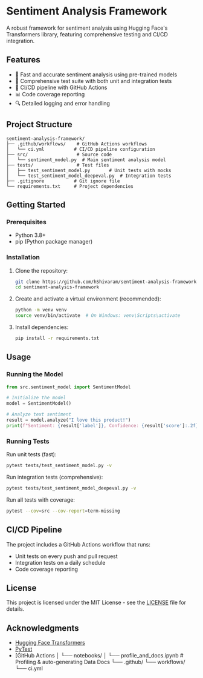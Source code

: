 # Sentiment Analysis Framework

A robust framework for sentiment analysis using Hugging Face's Transformers library, featuring comprehensive testing and CI/CD integration.

## Features

- 🚀 Fast and accurate sentiment analysis using pre-trained models
- 🧪 Comprehensive test suite with both unit and integration tests
- 🔄 CI/CD pipeline with GitHub Actions
- 📊 Code coverage reporting
- 🔍 Detailed logging and error handling

## Project Structure

```
sentiment-analysis-framework/
├── .github/workflows/    # GitHub Actions workflows
│   └── ci.yml           # CI/CD pipeline configuration
├── src/                  # Source code
│   └── sentiment_model.py  # Main sentiment analysis model
├── tests/                # Test files
│   ├── test_sentiment_model.py       # Unit tests with mocks
│   └── test_sentiment_model_deepeval.py  # Integration tests
├── .gitignore           # Git ignore file
└── requirements.txt     # Project dependencies
```

## Getting Started

### Prerequisites

- Python 3.8+
- pip (Python package manager)

### Installation

1. Clone the repository:
   ```bash
   git clone https://github.com/hShivaram/sentiment-analysis-framework.git
   cd sentiment-analysis-framework
   ```

2. Create and activate a virtual environment (recommended):
   ```bash
   python -m venv venv
   source venv/bin/activate  # On Windows: venv\Scripts\activate
   ```

3. Install dependencies:
   ```bash
   pip install -r requirements.txt
   ```

## Usage

### Running the Model

```python
from src.sentiment_model import SentimentModel

# Initialize the model
model = SentimentModel()

# Analyze text sentiment
result = model.analyze("I love this product!")
print(f"Sentiment: {result['label']}, Confidence: {result['score']:.2f}")
```

### Running Tests

Run unit tests (fast):
```bash
pytest tests/test_sentiment_model.py -v
```

Run integration tests (comprehensive):
```bash
pytest tests/test_sentiment_model_deepeval.py -v
```

Run all tests with coverage:
```bash
pytest --cov=src --cov-report=term-missing
```

## CI/CD Pipeline

The project includes a GitHub Actions workflow that runs:
- Unit tests on every push and pull request
- Integration tests on a daily schedule
- Code coverage reporting

## License

This project is licensed under the MIT License - see the [LICENSE](LICENSE) file for details.

## Acknowledgments

- [Hugging Face Transformers](https://huggingface.co/transformers/)
- [PyTest](https://docs.pytest.org/)
- [GitHub Actions
│   └── notebooks/
│       └── profile_and_docs.ipynb         # Profiling & auto-generating Data Docs
└── .github/
    └── workflows/
        └── ci.yml